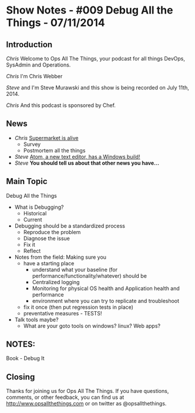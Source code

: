 Show Notes - #009 Debug All the Things  - 07/11/2014
===========================

Introduction
------------
*Chris* Welcome to Ops All The Things, your podcast for all things DevOps, SysAdmin and Operations.

*Chris* I'm Chris Webber

*Steve* and I'm Steve Murawski and this show is being recorded on July 11th, 2014.

*Chris* And this podcast is sponsored by Chef.

News
----

* *Chris* [Supermarket is alive](https://supermarket.getchef.com)
  * Survey
  * Postmortem all the things
* *Steve* [Atom, a new text editor, has a Windows build!](https://atom.io/)
* *Steve* **You should tell us about that other news you have...**


Main Topic
----------
Debug All the Things

* What is Debugging?
  * Historical
  * Current
* Debugging should be a standardized process
  * Reproduce the problem    
  * Diagnose the issue
  * Fix it
  * Reflect
* Notes from the field: Making sure you
  * have a starting place
    * understand what your baseline (for performance/functionality/whatever) should be
    * Centralized logging
    * Monitoring for physical OS health and Application health and performance
    * environment where you can try to replicate and troubleshoot
  * fix it once (then put regression tests in place)
  * preventative measures - TESTS!
 * Talk tools maybe?
   * What are your goto tools on windows? linux? Web apps?

NOTES:
--------
Book - Debug It

Closing
-------
Thanks for joining us for Ops All The Things.  If you have questions, comments, or other feedback, you can find us at <http://www.opsallthethings.com> or on twitter as @opsallthethings.
